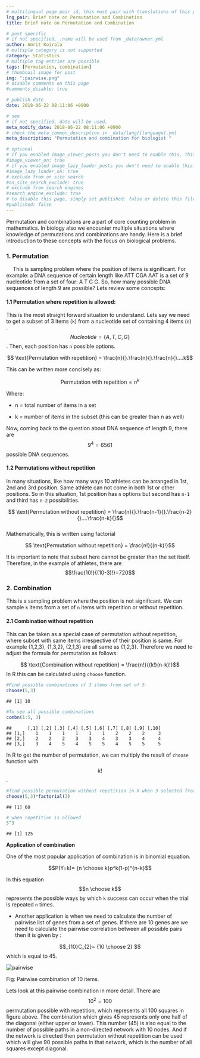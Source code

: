```yaml
---
# multilingual page pair id, this must pair with translations of this page. (This name must be unique)
lng_pair: Brief note on Permutation and Combination  
title: Brief note on Permutation and Combination 

# post specific
# if not specified, .name will be used from _data/owner.yml
author: Amrit Koirala
# multiple category is not supported
category: Statistics
# multiple tag entries are possible
tags: [Permutation, combination]
# thumbnail image for post
img: ":pairwise.png"
# disable comments on this page
#comments_disable: true

# publish date
date: 2018-06-22 08:11:06 +0900

# seo
# if not specified, date will be used.
meta_modify_date: 2018-06-22 08:11:06 +0900
# check the meta_common_description in _data/lang/[language].yml
meta_description: "Permutation and combination for biologist "

# optional
# if you enabled image_viewer_posts you don't need to enable this. This is only if image_viewer_posts = false
#image_viewer_on: true
# if you enabled image_lazy_loader_posts you don't need to enable this. This is only if image_lazy_loader_posts = false
#image_lazy_loader_on: true
# exclude from on site search
#on_site_search_exclude: true
# exclude from search engines
#search_engine_exclude: true
# to disable this page, simply set published: false or delete this file
#published: false
---
```


<!-- outline-start -->


Permutation and combinations are a part of core counting problem in
mathematics. In biology also we encounter multiple situations where
knowledge of permutations and combinations are handy. Here is a brief
introduction to these concepts with the focus on biological problems.
<!-- outline-end -->
### 1. Permutation

   This is sampling problem where the position of items is significant.
For example: a DNA sequence of certain length like ATT CGA AAT is a set
of 9 nucleotide from a set of four: A T C G. So, how many possible DNA
sequences of length 9 are possible? Lets review some concepts:

#### 1.1 Permutation where repetition is allowed:

This is the most straight forward situation to understand. Lets say we
need to get a subset of 3 items (`k`) from a nucleotide set of
containing 4 items (`n`) . $$ Nucleotide = \{A,T,C,G\}$$. Then, each
position has `n` possible options.

$$ \text{Permutation with repetition} = \frac{n}{}.\frac{n}{}.\frac{n}{}....k$$

This can be written more concisely as:

$$\text{Permutation with repetition} = n^k $$

Where:

-   n = total number of items in a set

-   k = number of items in the subset (this can be greater than n as
    well)

Now, coming back to the question about DNA sequence of length 9, there
are $$9^4=6561$$ possible DNA sequences.

#### 1.2 Permutations without repetition

In many situations, like how many ways 10 athletes can be arranged in
1st, 2nd and 3rd position. Same athlete can not come in both 1st or
other positions. So in this situation, 1st position has `n` options but
second has `n-1` and third has `n-2` possibilities.

$$ \text{Permutation without repetition} = \frac{n}{}.\frac{n-1}{}.\frac{n-2}{}....\frac{n-k}{}$$\
Mathematically, this is written using factorial

$$ \text{Permutation without repetition} = \frac{n!}{(n-k)!}$$

It is important to note that subset here cannot be greater than the set
itself. Therefore, in the example of athletes, there are
$$\frac{10!}{(10-3)!}=720$$

### 2. Combination

This is a sampling problem where the position is not significant. We can
sample `k` items from a set of `n` items with repetition or without
repetition.

#### 2.1 Combination without repetition

This can be taken as a special case of permutation without repetition,
where subset with same items irrespective of their position is same. For
example {1,2,3}, {1,3,2}, {2,1,3} are all same as {1,2,3}. Therefore we
need to adjust the formula for permutation as follows:

$$ \text{Combination without repetition} = \frac{n!}{(k!)(n-k)!}$$ In R
this can be calculated using `choose` function.

``` r
#Find possible combinations of 3 items from set of 5
choose(5,3)
```

    ## [1] 10

``` r
#To see all possible combinations 
combn(1:5, 3)
```

    ##      [,1] [,2] [,3] [,4] [,5] [,6] [,7] [,8] [,9] [,10]
    ## [1,]    1    1    1    1    1    1    2    2    2     3
    ## [2,]    2    2    2    3    3    4    3    3    4     4
    ## [3,]    3    4    5    4    5    5    4    5    5     5

In R to get the number of permutation, we can multiply the result of
`choose` function with $$k!$$.

``` r
#find possible permutation without repetition in R when 3 selected from 5
choose(5,3)*factorial(3)
```

    ## [1] 60

``` r
# when repetition is allowed
5^3
```

    ## [1] 125

**Application of combination**  

One of the most popular application of
combination is in binomial equation.

$$P(Y=k)= {n \choose k}p^k(1-p)^{n-k}$$

In this equation $$n \choose k$$ represents the possible ways by which
`k` success can occur when the trial is repeated `n` times.

-   Another application is when we need to calculate the number of
    pairwise list of genes from a set of genes. If there are 10 genes
    are we need to calculate the pairwise correlation between all
    possible pairs then it is given by :

$$_{10}C_{2}=  {10 \choose 2} $$ which is equal to 45.

![pairwise](:pairwise.png) 

Fig: Pairwise combination of 10 items.

Lets look at this pairwise combination in more detail. There are
$$10^2=100$$ permutation possible with repetition, which represents all
100 squares in figure above. The combination which gives 45 represents
only one half of the diagonal (either upper or lower). This number (45)
is also equal to the number of possible paths in a non-directed network
with 10 nodes. And if the network is directed then permutation without
repetition can be used which will give 90 possible paths in that
network, which is the number of all squares except diagonal.
